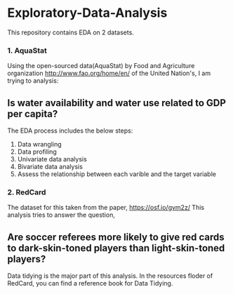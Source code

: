 # Exploratory-Data-Analysis

This repository contains EDA on 2 datasets. 
### 1. AquaStat
Using the open-sourced data(AquaStat) by Food and Agriculture organization http://www.fao.org/home/en/ of the United Nation's, I am trying to analysis:
## Is water availability and water use related to GDP per capita?

The EDA process includes the below steps:
1. Data wrangling
2. Data profiling
3. Univariate data analysis
4. Bivariate data analysis
5. Assess the relationship between each varible and the target variable

### 2. RedCard
The dataset for this taken from the paper, https://osf.io/gvm2z/
This analysis tries to answer the question, 
## Are soccer referees more likely to give red cards to dark-skin-toned players than light-skin-toned players?
 Data tidying is the major part of this analysis. In the resources floder of RedCard, you can find a reference book for Data Tidying. 
